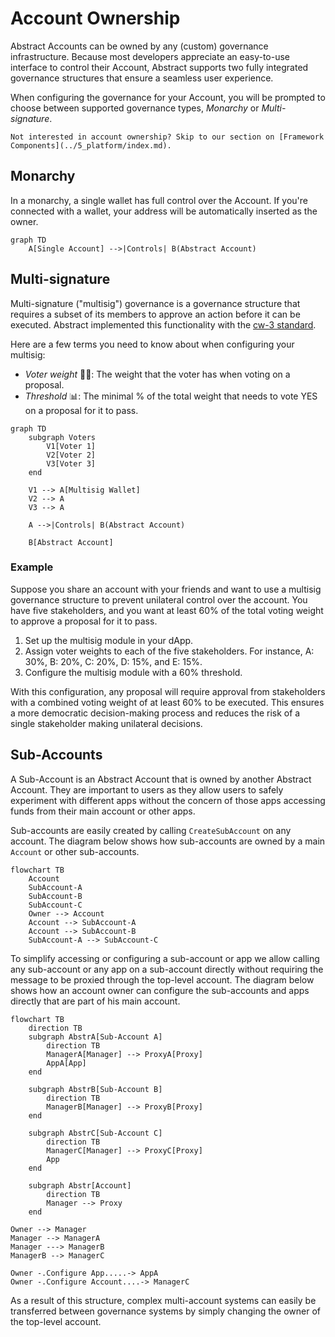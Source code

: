 # Account Ownership

Abstract Accounts can be owned by any (custom) governance infrastructure. Because most developers appreciate an easy-to-use interface to control their Account, Abstract supports two fully integrated governance structures that ensure a seamless user experience.

When configuring the governance for your Account, you will be prompted to choose between supported governance types, *Monarchy* or *Multi-signature*.

```admonish info
Not interested in account ownership? Skip to our section on [Framework Components](../5_platform/index.md).
```

## Monarchy

In a monarchy, a single wallet has full control over the Account. If you're connected with a wallet, your address will be automatically inserted as the owner.

```mermaid
graph TD
    A[Single Account] -->|Controls| B(Abstract Account)
```

## Multi-signature

Multi-signature ("multisig") governance is a governance structure that requires a subset of its members to approve an action before it can be executed. Abstract implemented this functionality with the <a href="https://github.com/CosmWasm/cw-plus/blob/main/packages/cw3/README.md" target="_blank"> cw-3 standard</a>.

Here are a few terms you need to know about when configuring your multisig:

- *Voter weight* 🏋️‍♂️: The weight that the voter has when voting on a proposal.
- *Threshold* 📊: The minimal % of the total weight that needs to vote YES on a proposal for it to pass.

```mermaid
graph TD
    subgraph Voters
        V1[Voter 1]
        V2[Voter 2]
        V3[Voter 3]
    end

    V1 --> A[Multisig Wallet]
    V2 --> A
    V3 --> A
    
    A -->|Controls| B(Abstract Account)

    B[Abstract Account]
```

### Example

Suppose you share an account with your friends and want to use a multisig governance structure to prevent unilateral control over the account. You have five stakeholders, and you want at least 60% of the total voting weight to approve a proposal for it to pass.

1. Set up the multisig module in your dApp.
2. Assign voter weights to each of the five stakeholders. For instance, A: 30%, B: 20%, C: 20%, D: 15%, and E: 15%.
3. Configure the multisig module with a 60% threshold.

With this configuration, any proposal will require approval from stakeholders with a combined voting weight of at least 60% to be executed. This ensures a more democratic decision-making process and reduces the risk of a single stakeholder making unilateral decisions.

## Sub-Accounts

A Sub-Account is an Abstract Account that is owned by another Abstract Account. They are important to users as they allow users to safely experiment with different apps without the concern of those apps accessing funds from their main account or other apps.

Sub-accounts are easily created by calling `CreateSubAccount` on any account. The diagram below shows how sub-accounts are owned by a main `Account` or other sub-accounts.

```mermaid
flowchart TB
    Account
    SubAccount-A
    SubAccount-B
    SubAccount-C
    Owner --> Account
    Account --> SubAccount-A
    Account --> SubAccount-B
    SubAccount-A --> SubAccount-C
```

To simplify accessing or configuring a sub-account or app we allow calling any sub-account or any app on a sub-account directly without requiring the message to be proxied through the top-level account. The diagram below shows how an account owner can configure the sub-accounts and apps directly that are part of his main account.

```mermaid
flowchart TB
    direction TB
    subgraph AbstrA[Sub-Account A]
        direction TB
        ManagerA[Manager] --> ProxyA[Proxy]
        AppA[App]
    end

    subgraph AbstrB[Sub-Account B]
        direction TB
        ManagerB[Manager] --> ProxyB[Proxy]
    end

    subgraph AbstrC[Sub-Account C]
        direction TB
        ManagerC[Manager] --> ProxyC[Proxy]
        App
    end

    subgraph Abstr[Account]
        direction TB
        Manager --> Proxy
    end

Owner --> Manager
Manager --> ManagerA
Manager ---> ManagerB
ManagerB --> ManagerC

Owner -.Configure App.....-> AppA
Owner -.Configure Account....-> ManagerC
```

As a result of this structure, complex multi-account systems can easily be transferred between governance systems by simply changing the owner of the top-level account.
